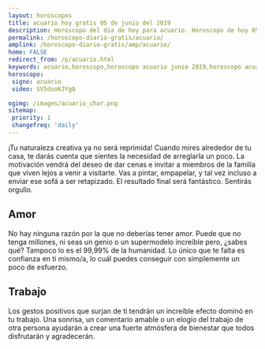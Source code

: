 ```yaml
---
layout: horoscopos
title: acuario hoy gratis 05 de junio del 2019 
description: Horóscopo del dia de hoy para acuario. Horoscopo de hoy 05 de junio del 2019. Las predicciones de amor, trabajo, vida personal gratis.
permalink: /horoscopo-diario-gratis/acuario/
amplink: /horoscopo-diario-gratis/amp/acuario/
home: FALSE
redirect_from: /p/acuario.html
keywords: acuario,horoscopo,horoscopo acuario junio 2019,horoscopo acuario hoy,tarot acuario junio 2019,horoscopo acuario,tarot acuario hoy,horoscopo de hoy,horoscopo diario,tarot del amor,horoscopo de hoy acuario,horoscopo diario del tarot, Horoscopo de hoy acuario 05 de junio del 2019,horóscopo del día,signos zodiacales 2019, el horoscopo de hoy
horoscopo:
 signo: acuario
 video: SV5dsoKJYgQ

ogimg: /images/acuario_char.png
sitemap:
 priority: 1
 changefreq: 'daily'
---
```



¡Tu naturaleza creativa ya no será reprimida! Cuando mires alrededor de tu casa, te darás cuenta que sientes la necesidad de arreglarla un poco. La motivación vendrá del deseo de dar cenas e invitar a miembros de la familia que viven lejos a venir a visitarte. Vas a pintar, empapelar, y tal vez incluso a enviar ese sofá a ser retapizado. El resultado final será fantástico. Sentirás orgullo.

## Amor

No hay ninguna razón por la que no deberías tener amor. Puede que no tenga millones, ni seas un genio o un supermodelo increíble pero, ¿sabes qué? Tampoco lo es el 99,99% de la humanidad. Lo único que te falta es confianza en ti mismo/a, lo cuál puedes conseguir con simplemente un poco de esfuerzo.

## Trabajo

Los gestos positivos que surjan de ti tendrán un increíble efecto dominó en tu trabajo. Una sonrisa, un comentario amable o un elogio del trabajo de otra persona ayudarán a crear una fuerte atmósfera de bienestar que todos disfrutarán y agradecerán.